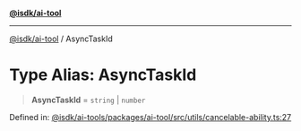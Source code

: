 [**@isdk/ai-tool**](../README.md)

***

[@isdk/ai-tool](../globals.md) / AsyncTaskId

# Type Alias: AsyncTaskId

> **AsyncTaskId** = `string` \| `number`

Defined in: [@isdk/ai-tools/packages/ai-tool/src/utils/cancelable-ability.ts:27](https://github.com/isdk/ai-tool.js/blob/fb1809b53cc75a30928176c26910792b6b8a96e1/src/utils/cancelable-ability.ts#L27)
